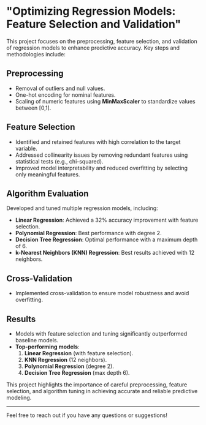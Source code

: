 # "Optimizing Regression Models: Feature Selection and Validation"

This project focuses on the preprocessing, feature selection, and validation of regression models to enhance predictive accuracy. Key steps and methodologies include:

## Preprocessing
- Removal of outliers and null values.
- One-hot encoding for nominal features.
- Scaling of numeric features using **MinMaxScaler** to standardize values between [0,1].

## Feature Selection
- Identified and retained features with high correlation to the target variable.
- Addressed collinearity issues by removing redundant features using statistical tests (e.g., chi-squared).
- Improved model interpretability and reduced overfitting by selecting only meaningful features.

## Algorithm Evaluation
Developed and tuned multiple regression models, including:
- **Linear Regression**: Achieved a 32% accuracy improvement with feature selection.
- **Polynomial Regression**: Best performance with degree 2.
- **Decision Tree Regression**: Optimal performance with a maximum depth of 6.
- **k-Nearest Neighbors (KNN) Regression**: Best results achieved with 12 neighbors.

## Cross-Validation
- Implemented cross-validation to ensure model robustness and avoid overfitting.

## Results
- Models with feature selection and tuning significantly outperformed baseline models.
- **Top-performing models**:
  1. **Linear Regression** (with feature selection).
  2. **KNN Regression** (12 neighbors).
  3. **Polynomial Regression** (degree 2).
  4. **Decision Tree Regression** (max depth 6).

This project highlights the importance of careful preprocessing, feature selection, and algorithm tuning in achieving accurate and reliable predictive modeling.

---

Feel free to reach out if you have any questions or suggestions!
